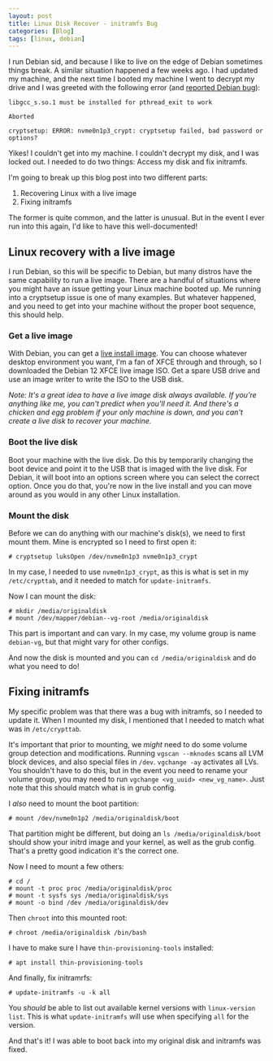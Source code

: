```yaml
---
layout: post
title: Linux Disk Recover - initramfs Bug
categories: [Blog]
tags: [linux, debian]
---
```


I run Debian sid, and because I like to live on the edge of Debian sometimes things break. A similar situation happened a few weeks ago. I had updated my machine, and the next time I booted my machine I went to decrypt my drive and I was greeted with the following error (and [reported Debian bug](https://bugs.debian.org/cgi-bin/bugreport.cgi?bug=1068848)):

```
libgcc_s.so.1 must be installed for pthread_exit to work

Aborted

cryptsetup: ERROR: nvme0n1p3_crypt: cryptsetup failed, bad password or options?
```

Yikes! I couldn't get into my machine. I couldn't decrypt my disk, and I was locked out. I needed to do two things: Access my disk and fix initramfs.

I'm going to break up this blog post into two different parts:

1. Recovering Linux with a live image
2. Fixing initramfs

The former is quite common, and the latter is unusual. But in the event I ever run into this again, I'd like to have this well-documented!

## Linux recovery with a live image

I run Debian, so this will be specific to Debian, but many distros have the same capability to run a live image. There are a handful of situations where you might have an issue getting your Linux machine booted up. Me running into a cryptsetup issue is one of many examples. But whatever happened, and you need to get into your machine without the proper boot sequence, this should help.

### Get a live image

With Debian, you can get a [live install image](https://www.debian.org/CD/live/). You can choose whatever desktop environment you want, I'm a fan of XFCE through and through, so I downloaded the Debian 12 XFCE live image ISO. Get a spare USB drive and use an image writer to write the ISO to the USB disk.

_Note: It's a great idea to have a live image disk always available. If you're anything like me, you can't predict when you'll need it. And there's a chicken and egg problem if your only machine is down, and you can't create a live disk to recover your machine._

### Boot the live disk

Boot your machine with the live disk. Do this by temporarily changing the boot device and point it to the USB that is imaged with the live disk. For Debian, it will boot into an options screen where you can select the correct option. Once you do that, you're now in the live install and you can move around as you would in any other Linux installation.

### Mount the disk

Before we can do anything with our machine's disk(s), we need to first mount them. Mine is encrypted so I need to first open it:

```
# cryptsetup luksOpen /dev/nvme0n1p3 nvme0n1p3_crypt
```

In my case, I needed to use `nvme0n1p3_crypt`, as this is what is set in my `/etc/crypttab`, and it needed to match for `update-initramfs`.

Now I can mount the disk:

```
# mkdir /media/originaldisk
# mount /dev/mapper/debian--vg-root /media/originaldisk
```

This part is important and can vary. In my case, my volume group is name `debian-vg`, but that might vary for other configs.

And now the disk is mounted and you can `cd /media/originaldisk` and do what you need to do!

## Fixing initramfs

My specific problem was that there was a bug with initramfs, so I needed to update it. When I mounted my disk, I mentioned that I needed to match what was in `/etc/crypttab`.

It's important that prior to mounting, we _might_ need to do some volume group detection and modifications. Running `vgscan --mknodes` scans all LVM block devices, and also special files in `/dev`. `vgchange -ay` activates all LVs. You shouldn't have to do this, but in the event you need to rename your volume group, you may need to run `vgchange <vg_uuid> <new_vg_name>`. Just note that this should match what is in grub config.

I _also_ need to mount the boot partition:

```
# mount /dev/nvme0n1p2 /media/originaldisk/boot
```

That partition might be different, but doing an `ls /media/originaldisk/boot` should show your initrd image and your kernel, as well as the grub config. That's a pretty good indication it's the correct one.

Now I need to mount a few others:

```
# cd /
# mount -t proc proc /media/originaldisk/proc
# mount -t sysfs sys /media/originaldisk/sys
# mount -o bind /dev /media/originaldisk/dev
```

Then `chroot` into this mounted root:

```
# chroot /media/originaldisk /bin/bash
```

I have to make sure I have `thin-provisioning-tools` installed:

```
# apt install thin-provisioning-tools
```

And finally, fix initramrfs:

```
# update-initramfs -u -k all
```

You _should_ be able to list out available kernel versions with `linux-version list`. This is what `update-initramfs` will use when specifying `all` for the version.

And that's it! I was able to boot back into my original disk and initramfs was fixed.
